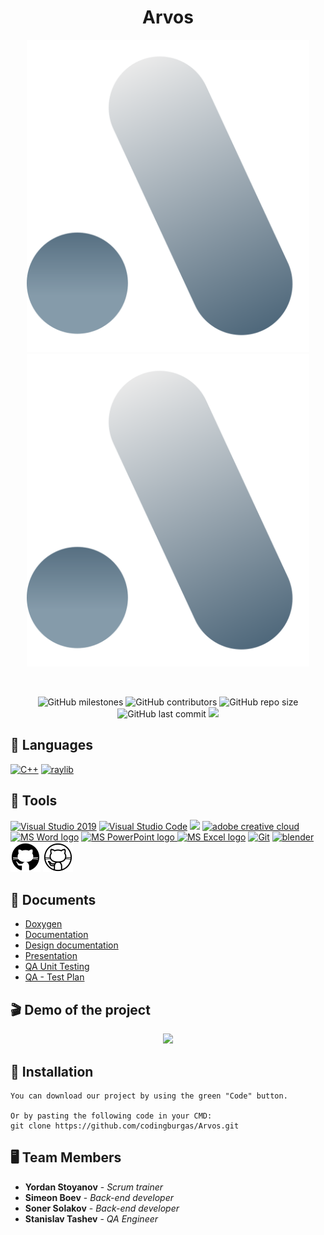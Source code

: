 <h1 align="center">Arvos</h1>

<p align = "center">
  <img src="arvosProject/assets/images/logo-dark.svg#gh-light-mode-only" height = "500px"/>
  <img src="arvosProject/assets/images/logo-light.svg#gh-dark-mode-only" height = "500px"/>
</p>

<br>

<p align = "center">
    <img alt="GitHub milestones" src="https://img.shields.io/github/milestones/all/codingburgas/Arvos?style=flat-square">
    <img alt="GitHub contributors" src="https://img.shields.io/github/contributors/codingburgas/Arvos?style=flat-square">
    <img alt="GitHub repo size" src="https://img.shields.io/github/repo-size/codingburgas/Arvos?style=flat-square">
    <img alt="GitHub last commit" src="https://img.shields.io/github/last-commit/codingburgas/Arvos?style=flat-square">
    <img src="https://img.shields.io/github/languages/count/codingburgas/Arvos?style=flat-square">
</p>
  
## 🚀 Languages 
  <p align="left"> 
  <a href="https://www.cplusplus.com/"><img src="https://img.icons8.com/color/48/000000/c-plus-plus-logo.png" alt="C++"/></a>
  <a href="https://www.raylib.com/"><img src="https://upload.wikimedia.org/wikipedia/commons/f/f4/Raylib_logo.png" alt="raylib" weight = "48px" height = "48px"/></a>
  </p>

## 🔧 Tools 
  <p align="left"> 
  <a href="https://visualstudio.microsoft.com/"><img src="https://img.icons8.com/fluency/48/000000/visual-studio.png" alt="Visual Studio 2019"/></a>
  <a href="https://code.visualstudio.com/"><img src="https://img.icons8.com/color/48/000000/visual-studio-code-2019.png" alt="Visual Studio Code"/></a>
  <a href="https://www.figma.com/"><img src="https://img.icons8.com/color/48/000000/figma--v1.png"/></a>
  <a href="https://www.adobe.com/creativecloud.html"><img src="https://www.adobe.com/content/dam/shared/images/product-icons/svg/creative-cloud.svg" alt="adobe creative cloud" width=48px /></a>
    <a href="https://www.microsoft.com/en-ww/microsoft-365/word"><img src="https://img.icons8.com/fluency/48/000000/microsoft-word-2019.png" alt="MS Word logo" width=48px /></a>
    <a href="https://www.microsoft.com/en-us/microsoft-365/powerpoint"><img src="https://img.icons8.com/fluency/48/000000/microsoft-powerpoint-2019.png" alt="MS PowerPoint logo" width=48px />
    <a href="https://www.microsoft.com/en-us/microsoft-365/excel"><img src="https://img.icons8.com/fluency/48/000000/microsoft-excel-2019.png" alt="MS Excel logo"/></a>
    <a href="https://git-scm.com/"><img src="https://img.icons8.com/color/48/000000/git.png" alt="Git"/></a>
    <a href="https://www.blender.org/"><img src="https://upload.wikimedia.org/wikipedia/commons/thumb/0/0c/Blender_logo_no_text.svg/2503px-Blender_logo_no_text.svg.png" alt="blender" weight = "48px" height = "48px"/></a>
    <img src="arvosProject/assets/images/icons8-github-48 (1).png#gh-light-mode-only"/>
    <img src="arvosProject/assets/images/icons8-github-48.png#gh-dark-mode-only"/>
  </p> 
  
## 💼 Documents
  - [Doxygen](https://arvos-docs.netlify.app/)
  - [Documentation](https://codingburgas-my.sharepoint.com/:w:/g/personal/smtashev20_codingburgas_bg/Efi9tvUF7OZFgGGsoymrpZgBlQynONVdDhfGY3iBXVbzsA?e=ERfQ28)
  - [Design documentation](https://codingburgas-my.sharepoint.com/:t:/g/personal/smtashev20_codingburgas_bg/EQUeYdrCwVNJsuBj6jjTIqUBw3yPMQcu77bByKQdix7X3g?e=WeUhrB)
  - [Presentation](https://codingburgas-my.sharepoint.com/:p:/g/personal/smtashev20_codingburgas_bg/Edb5JFgja-tBiX3ek73AhCEByeEfcvrf5uIXhqDko9tG0A?e=faZzns)
  - [QA Unit Testing](https://codingburgas-my.sharepoint.com/:x:/g/personal/smtashev20_codingburgas_bg/EQp4jZ_ZL8tOiuNOxEL_Is8BEtGOqQvuJHCiRgqA55F87g?e=us0sC9)
  - [QA - Test Plan](https://codingburgas-my.sharepoint.com/:w:/g/personal/smtashev20_codingburgas_bg/EeEo5Xx6Ld9Gs3NxS6DBHNcBySraO7l_UBNs7xxZTA_SZA?e=wE2lHR)

 ## 🎬 Demo of the project 
  
  <p align="center">
  <img src="https://cdn.discordapp.com/attachments/1032005436985049150/1044025022416703608/Apple_Pro_Display_XDR_-_Horizontal_1.png" width = "700px" >
  </p>


## 🔧 Installation

```
You can download our project by using the green "Code" button.

Or by pasting the following code in your CMD:
git clone https://github.com/codingburgas/Arvos.git
```

## 🖥 Team Members
* **Yordan Stoyanov** - *Scrum trainer* 
* **Simeon Boev** - *Back-end developer* 
* **Soner Solakov** - *Back-end developer* 
* **Stanislav Tashev** - *QA Engineer* 

